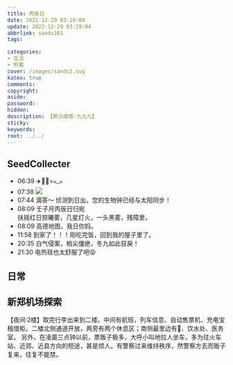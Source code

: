 ```yaml
---
title: 丙辰日
date: 2022-12-29 03:19:04
update: 2022-12-29 03:19:04
abbrlink: sands101
tags:

categories:
- 生活
- 积累
cover: /images/sands2.svg
katex: true
comments:
copyright:
aside: 
password:
hidden:
description: 【聚沙成塔·九九九】 
sticky: 
keywords:
root: ../../
---
```


## SeedCollecter
- 06:39 ✈️🚞🚅=๑_๑
- 07:38 ![](Pasted%20Image%2020221229073850.jpeg)
- 07:44 滴答～ 侦测到日出，您的生物钟已经与太阳同步！
- 08:09 壬子月丙辰日归宛<br>扶摇红日掠曦雾，几星灯火，一头黑雾，残障里，
- 08:09 高德地图，我日你妈。
- 11:58 到家了！！！刚吃完饭，回到我的屋子里了。
- 20:35 白气侵案，梢尖僵绝，冬九如此狂戾！
- 21:30 电热毯也太舒服了吧😝



## 日常
## 新郑机场探索
【夜间·2楼】取完行李出来到二楼。中间有航班，列车信息、自动售票机、充电宝租借柜。二楼北侧通道开放，两旁有两个休息区；南侧最里边有🚾、饮水处、医务室。
另外，在凌晨三点钟以前，票贩子极多，大呼小叫地拉人坐车，多为往火车站、近郊、近县方向的短途，甚是烦人。有警察过来维持秩序，然警察方去而贩子复来，往复不能禁。